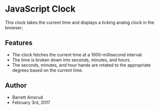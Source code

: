 # JavaScript Clock

This clock takes the current time and displays a ticking analog clock in the browser;

## Features

- The clock fetches the current time at a 1000-millisecond interval.
- The time is broken down into seconds, minutes, and hours.
- The seconds, minutes, and hour hands are rotated to the appropriate degrees based on the current time.

## Author

- Barrett Amsrud
- February 3rd, 2017
